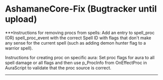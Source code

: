 # AshamaneCore-Fix (Bugtracker until upload)

***Instructions for removing procs from spells:
Add an entry to spell_proc (OR) spell_proc_event with the correct Spell ID with flags that don't make any sense for the current spell (such as adding demon hunter flag to a warrior spell).


Instructions for creating proc on specific aura:
Set proc flags for aura to all spell damage or all flags and then use p_ProcInfo from OnEffectProc in AuraScript to validate that the proc source is correct.
***
